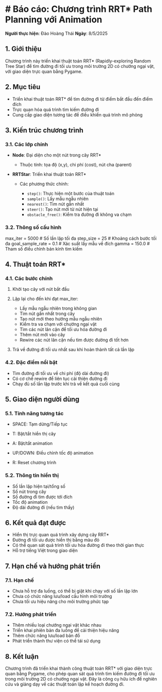 # # Báo cáo: Chương trình RRT\* Path Planning với Animation

**Người thực hiện**: Đào Hoàng Thái
**Ngày**: 8/5/2025

## 1. Giới thiệu

Chương trình này triển khai thuật toán RRT\* (Rapidly-exploring Random Tree Star) để tìm đường đi tối ưu trong môi trường 2D có chướng ngại vật, với giao diện trực quan bằng Pygame.

## 2. Mục tiêu

-   Triển khai thuật toán RRT\* để tìm đường đi từ điểm bắt đầu đến điểm đích
-   Trực quan hóa quá trình tìm kiếm đường đi
-   Cung cấp giao diện tương tác để điều khiển quá trình mô phỏng

## 3. Kiến trúc chương trình

### 3.1. Các lớp chính

-   **Node**: Đại diện cho một nút trong cây RRT\*

    -   Thuộc tính: tọa độ (x,y), chi phí (cost), nút cha (parent)

-   **RRTStar**: Triển khai thuật toán RRT\*

    -   Các phương thức chính:

        -   `step()`: Thực hiện một bước của thuật toán
        -   `sample()`: Lấy mẫu ngẫu nhiên
        -   `nearest()`: Tìm nút gần nhất
        -   `steer()`: Tạo nút mới từ nút hiện tại
        -   `obstacle_free()`: Kiểm tra đường đi không va chạm

### 3.2. Thông số cấu hình

max_iter = 5000 # Số lần lặp tối đa
step_size = 25 # Khoảng cách bước tối đa
goal_sample_rate = 0.1 # Xác suất lấy mẫu về đích
gamma = 150.0 # Tham số điều chỉnh bán kính tìm kiếm

## 4. Thuật toán RRT\*

### 4.1. Các bước chính

1.  Khởi tạo cây với nút bắt đầu
2.  Lặp lại cho đến khi đạt max_iter:

    -   Lấy mẫu ngẫu nhiên trong không gian
    -   Tìm nút gần nhất trong cây
    -   Tạo nút mới theo hướng mẫu ngẫu nhiên
    -   Kiểm tra va chạm với chướng ngại vật
    -   Tìm các nút lân cận để tối ưu hóa đường đi
    -   Thêm nút mới vào cây
    -   Rewire các nút lân cận nếu tìm được đường đi tốt hơn

3.  Trả về đường đi tối ưu nhất sau khi hoàn thành tất cả lần lặp

### 4.2. Đặc điểm nổi bật

-   Tìm đường đi tối ưu về chi phí (độ dài đường đi)
-   Có cơ chế rewire để liên tục cải thiện đường đi
-   Chạy đủ số lần lặp trước khi trả về kết quả cuối cùng

## 5. Giao diện người dùng

### 5.1. Tính năng tương tác

-   SPACE: Tạm dừng/Tiếp tục

-   T: Bật/tắt hiển thị cây

-   A: Bật/tắt animation

-   UP/DOWN: Điều chỉnh tốc độ animation

-   R: Reset chương trình

### 5.2. Thông tin hiển thị

-   Số lần lặp hiện tại/tổng số
-   Số nút trong cây
-   Số đường đi tìm được tới đích
-   Tốc độ animation
-   Độ dài đường đi (nếu tìm thấy)

## 6. Kết quả đạt được

-   Hiển thị trực quan quá trình xây dựng cây RRT\*
-   Đường đi tối ưu được hiển thị bằng màu đỏ
-   Có thể quan sát quá trình tối ưu hóa đường đi theo thời gian thực
-   Hỗ trợ tiếng Việt trong giao diện

## 7. Hạn chế và hướng phát triển

### 7.1. Hạn chế

-   Chưa hỗ trợ đa luồng, có thể bị giật khi chạy với số lần lặp lớn
-   Chưa có chức năng lưu/load cấu hình môi trường
-   Chưa tối ưu hiệu năng cho môi trường phức tạp

### 7.2. Hướng phát triển

-   Thêm nhiều loại chướng ngại vật khác nhau
-   Triển khai phiên bản đa luồng để cải thiện hiệu năng
-   Thêm chức năng lưu/load bản đồ
-   Phát triển thành thư viện có thể tái sử dụng

## 8. Kết luận

Chương trình đã triển khai thành công thuật toán RRT\* với giao diện trực quan bằng Pygame, cho phép quan sát quá trình tìm kiếm đường đi tối ưu trong môi trường 2D có chướng ngại vật. Đây là công cụ hữu ích để nghiên cứu và giảng dạy về các thuật toán lập kế hoạch đường đi.
